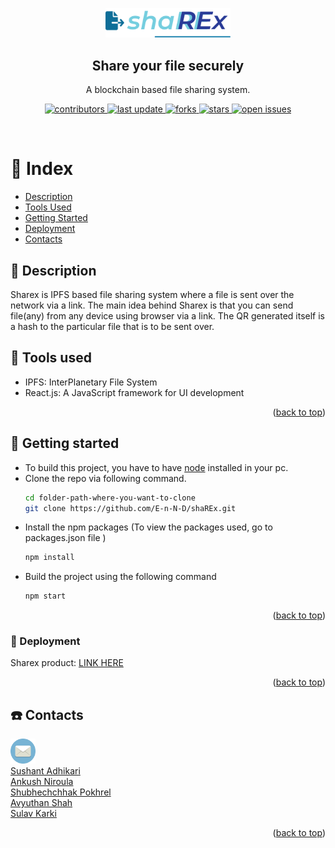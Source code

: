 <!--Just Share It
     Blockchain based file sharing system-->
<a name="readme-top"></a>
<div align="center" >
     <img src="src/logo.png" alt="logo" width="200" height="auto" />
     <h2>Share your file securely</h2>
     <p>A blockchain based file sharing system. </p>

<p>
  <a href="https://github.com/E-n-N-D/shaREx/graphs/contributors">
    <img src="https://img.shields.io/github/contributors/E-n-N-D/shaREx" alt="contributors" />
  </a>
  <a href="">
    <img src="https://img.shields.io/github/last-commit/E-n-N-D/shaREx" alt="last update" />
  </a>
  <a href="https://github.com/E-n-N-D/shaREx/network/members">
    <img src="https://img.shields.io/github/forks/E-n-N-D/shaREx" alt="forks" />
  </a>
  <a href="https://github.com/E-n-N-D/shaREx/stargazers">
    <img src="https://img.shields.io/github/stars/E-n-N-D/shaREx" alt="stars" />
  </a>
  <a href="https://github.com/E-n-N-D/shaREx/issues/">
    <img src="https://img.shields.io/github/issues/E-n-N-D/shaREx" alt="open issues" />
  </a>
</p>

</div>

<br/>
<!--Table of Contents-->

# :notebook: Index 


- [Description](#open_book-Description)
- [Tools Used](#hammer-Tools-used)
- [Getting Started](#toolbox-Getting-started)
- [Deployment](#money_with_wings-Deployment)
- [Contacts](#telephone-Contacts)

<!--About this project-->



## :open_book: Description

Sharex is IPFS based file sharing system where a file is sent over the network via a link. The main idea behind Sharex is that you
can send file(any) from any device using browser via a link. The QR generated itself is a hash to the particular file that is to be sent over. 


## :hammer: Tools used

<ul>

<li> IPFS: InterPlanetary File System
</li>

<li> React.js: A JavaScript framework for UI development </p>

</ul>

<p align="right">(<a href="#readme-top">back to top</a>)</p>
<!--Getting Started-->

## :toolbox: Getting started
<p>
<ul>
<li>
To build this project, you have to have <a href= "https://nodejs.org/en/download/">node</a> installed in your pc. 
</li>
<li>
Clone the repo via following command.

```bash
cd folder-path-where-you-want-to-clone
git clone https://github.com/E-n-N-D/shaREx.git
```
</li>

<li>
Install the npm packages (To view the packages used, go to packages.json file )

 ```bash 
npm install
```
</li>
<li>
Build the project using the following command

```bash
npm start
```
</li>

</ul>
</p>


<p align="right">(<a href="#readme-top">back to top</a>)</p>

### :money_with_wings: Deployment


<p>
Sharex product: <a href = "">LINK HERE</a>
</p>

<p align="right">(<a href="#readme-top">back to top</a>)</p>


## :telephone: Contacts
<div>
<img src="src/Mail.png" alt="logo" width="40" height="auto"><br>
 <a href="mailto:sushantadhikari2001@gmail.com">Sushant Adhikari</a><br>
 <a href="mailto:ankushniroulaa@gmail.com">Ankush Niroula</a><br>
 <a href="mailto:shubhechchhakp@gmail.com">Shubhechchhak Pokhrel </a><br>
 <a href="mailto:avyuthan364@gmail.com">Avyuthan Shah</a><br>
 <a href="mailto:sulavkarki8020@gmail.com">Sulav Karki</a><br>
</div>


<p align="right">(<a href="#readme-top">back to top</a>)</p>